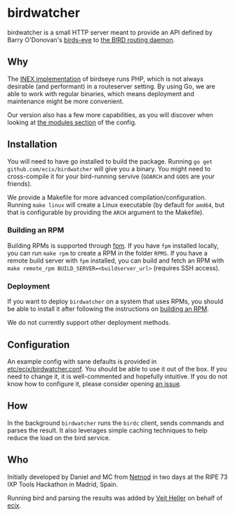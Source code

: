 # birdwatcher

birdwatcher is a small HTTP server meant to provide an API defined by
Barry O'Donovan's
[birds-eye](https://github.com/inex/birds-eye-design/) to
[the BIRD routing daemon](http://bird.network.cz/).

## Why

The [INEX implementation](https://github.com/inex/birdseye) of
birdseye runs PHP, which is not always desirable (and performant)
in a routeserver setting. By using Go, we are able to work with
regular binaries, which means deployment and maintenance might be
more convenient.

Our version also has a few more capabilities, as you will
discover when looking at [the modules section](https://github.com/ecix/birdwatcher/blob/master/etc/ecix/birdwatcher.conf)
of the config.

## Installation

You will need to have go installed to build the package.
Running `go get github.com/ecix/birdwatcher` will give you
a binary. You might need to cross-compile it for your
bird-running servive (`GOARCH` and `GOOS` are your friends).

We provide a Makefile for more advanced compilation/configuration.
Running `make linux` will create a Linux executable (by default for
`amd64`, but that is configurable by providing the `ARCH` argument
to the Makefile).

### Building an RPM

Building RPMs is supported through [fpm](https://github.com/jordansissel/fpm).
If you have `fpm` installed locally, you can run `make rpm`
to create a RPM in the folder `RPMS`. If you have a remote
build server with `fpm` installed, you can build and fetch
an RPM with `make remote_rpm BUILD_SERVER=<buildserver_url>`
(requires SSH access).

### Deployment

If you want to deploy `birdwatcher` on a system that uses
RPMs, you should be able to install it after following the
instructions on [building an RPM](#building-an-rpm).

We do not currently support other deployment methods.

## Configuration

An example config with sane defaults is provided in
[etc/ecix/birdwatcher.conf](https://github.com/ecix/birdwatcher/blob/master/etc/ecix/birdwatcher.conf).
You should be able to use it out of the box. If you need
to change it, it is well-commented and hopefully intuitive.
If you do not know how to configure it, please consider opening
[an issue](https://github.com/ecix/birdwatcher/issues/new).

## How

In the background `birdwatcher` runs the `birdc` client, sends
commands and parses the result. It also leverages simple caching
techniques to help reduce the load on the bird service.

## Who

Initially developed by Daniel and MC from [Netnod](https://www.netnod.se/) in
two days at the RIPE 73 IXP Tools Hackathon in Madrid, Spain.

Running bird and parsing the results was added by [Veit Heller](https://github.com/hellerve/) on behalf of [ecix](http://ecix.net/).
